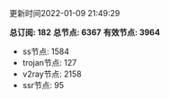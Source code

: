 更新时间2022-01-09 21:49:29

**总订阅: 182**
**总节点: 6367**
**有效节点: 3964**
- ss节点: 1584
- trojan节点: 127
- v2ray节点: 2158
- ssr节点: 95
